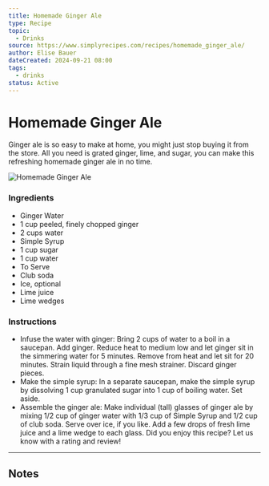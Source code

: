 ```yaml
---
title: Homemade Ginger Ale
type: Recipe
topic:
  - Drinks
source: https://www.simplyrecipes.com/recipes/homemade_ginger_ale/
author: Elise Bauer
dateCreated: 2024-09-21 08:00
tags:
  - drinks
status: Active
---
```

# Homemade Ginger Ale
Ginger ale is so easy to make at home, you might just stop buying it from the store. All you need is grated ginger, lime, and sugar, you can make this refreshing homemade ginger ale in no time.

![Homemade Ginger Ale](https://www.simplyrecipes.com/thmb/HJib1-ZU7Z45JBiB0ism-m-Nqxo=/750x0/filters:no_upscale():max_bytes(150000):strip_icc():format(webp)/Simply-Recipes-Ginger-Ale-LEAD-4-d7bb96ceb994481ab4072f76c0cc1291.jpg)

### Ingredients

- Ginger Water
- 1 cup peeled, finely chopped ginger
- 2 cups water
- Simple Syrup
- 1 cup sugar
- 1 cup water
- To Serve
- Club soda
- Ice, optional
- Lime juice
- Lime wedges

### Instructions

- Infuse the water with ginger: Bring 2 cups of water to a boil in a saucepan. Add ginger. Reduce heat to medium low and let ginger sit in the simmering water for 5 minutes. Remove from heat and let sit for 20 minutes. Strain liquid through a fine mesh strainer. Discard ginger pieces.
- Make the simple syrup: In a separate saucepan, make the simple syrup by dissolving 1 cup granulated sugar into 1 cup of boiling water. Set aside.
- Assemble the ginger ale: Make individual (tall) glasses of ginger ale by mixing 1/2 cup of ginger water with 1/3 cup of Simple Syrup and 1/2 cup of club soda. Serve over ice, if you like. Add a few drops of fresh lime juice and a lime wedge to each glass. Did you enjoy this recipe? Let us know with a rating and review!

-----

## Notes
